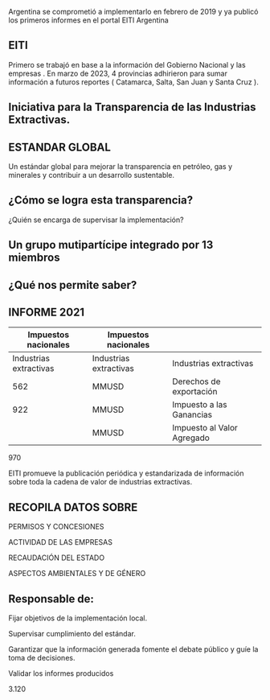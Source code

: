 <!-- image -->

Argentina se comprometió a implementarlo en febrero de 2019 y ya publicó los primeros informes en el portal EITI Argentina

## EITI

Primero se trabajó en base a la información del Gobierno Nacional y las empresas . En marzo de 2023, 4 provincias adhirieron para sumar información a futuros reportes ( Catamarca, Salta, San Juan y Santa Cruz ).

## Iniciativa para la Transparencia de las Industrias Extractivas.

## ESTANDAR GLOBAL

Un estándar global para mejorar la transparencia en petróleo, gas y minerales y contribuir a un desarrollo sustentable.

## ¿Cómo se logra esta transparencia?

<!-- image -->

¿Quién se encarga de supervisar la implementación?

## Un grupo mutipartícipe integrado por 13 miembros

<!-- image -->

## ¿Qué nos permite saber?

## INFORME 2021

<!-- image -->

| Impuestos nacionales   | Impuestos nacionales   |                            |
|------------------------|------------------------|----------------------------|
| Industrias extractivas | Industrias extractivas | Industrias extractivas     |
| 562                    | MMUSD                  | Derechos de exportación    |
| 922                    | MMUSD                  | Impuesto a las Ganancias   |
|                        | MMUSD                  | Impuesto al Valor Agregado |

970

<!-- image -->

<!-- image -->

<!-- image -->

EITI promueve la publicación periódica y estandarizada de información sobre toda la cadena de valor de industrias extractivas.

## RECOPILA DATOS SOBRE

<!-- image -->

PERMISOS Y CONCESIONES

<!-- image -->

<!-- image -->

ACTIVIDAD DE LAS EMPRESAS

RECAUDACIÓN DEL ESTADO

<!-- image -->

ASPECTOS AMBIENTALES Y DE GÉNERO

## Responsable de:

Fijar objetivos de la implementación local.

Supervisar cumplimiento del estándar.

Garantizar que la información generada fomente el debate público y guíe la toma de decisiones.

Validar los informes producidos

<!-- image -->

3.120

<!-- image -->

<!-- image -->